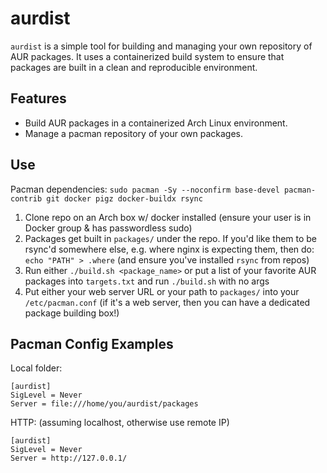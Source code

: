 # aurdist

`aurdist` is a simple tool for building and managing your own repository of AUR packages. It uses a containerized build system to ensure that packages are built in a clean and reproducible environment.

## Features
* Build AUR packages in a containerized Arch Linux environment.
* Manage a pacman repository of your own packages.

## Use
Pacman dependencies: `sudo pacman -Sy --noconfirm base-devel pacman-contrib git docker pigz docker-buildx rsync`

1. Clone repo on an Arch box w/ docker installed (ensure your user is in Docker group & has passwordless sudo)
2. Packages get built in `packages/` under the repo. If you'd like them to be rsync'd somewhere else, e.g. where nginx is expecting them, then do: `echo "PATH" > .where` (and ensure you've installed `rsync` from repos)
3. Run either `./build.sh <package_name>` or put a list of your favorite AUR packages into `targets.txt` and run `./build.sh` with no args
4. Put either your web server URL or your path to `packages/` into your `/etc/pacman.conf` (if it's a web server, then you can have a dedicated package building box!)

## Pacman Config Examples
Local folder:
```
[aurdist]
SigLevel = Never
Server = file:///home/you/aurdist/packages
```

HTTP: (assuming localhost, otherwise use remote IP)
```
[aurdist]
SigLevel = Never
Server = http://127.0.0.1/
```